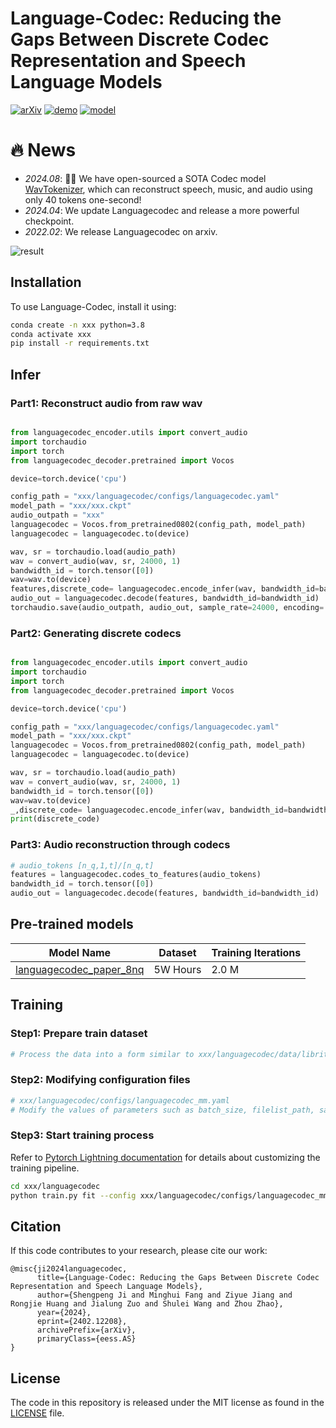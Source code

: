 # Language-Codec: Reducing the Gaps Between Discrete Codec Representation and Speech Language Models



[![arXiv](https://img.shields.io/badge/arXiv-Paper-<COLOR>.svg)](https://arxiv.org/pdf/2402.12208.pdf)
[![demo](https://img.shields.io/badge/Languagecodec-Demo-red)](https://languagecodec.github.io)
[![model](https://img.shields.io/badge/%F0%9F%A4%97%20Languagecodec-Models(New)-blue)](https://drive.google.com/file/d/1ENLyQzbJm2BTignliHHZl11DmQdWZAoX/view?usp=drive_link)


# 🔥 News
- *2024.08*: 🎉🎉 We have open-sourced a SOTA Codec model [WavTokenizer](https://github.com/jishengpeng/WavTokenizer), which can reconstruct speech, music, and audio using only 40 tokens one-second!
- *2024.04*: We update Languagecodec and release a more powerful checkpoint.
- *2022.02*: We release Languagecodec on arxiv.

![result](result.png)


## Installation

To use Language-Codec, install it using:

```bash
conda create -n xxx python=3.8
conda activate xxx
pip install -r requirements.txt
```

## Infer

### Part1: Reconstruct audio from raw wav

```python

from languagecodec_encoder.utils import convert_audio
import torchaudio
import torch
from languagecodec_decoder.pretrained import Vocos

device=torch.device('cpu')

config_path = "xxx/languagecodec/configs/languagecodec.yaml"
model_path = "xxx/xxx.ckpt"
audio_outpath = "xxx"
languagecodec = Vocos.from_pretrained0802(config_path, model_path)
languagecodec = languagecodec.to(device)

wav, sr = torchaudio.load(audio_path)
wav = convert_audio(wav, sr, 24000, 1) 
bandwidth_id = torch.tensor([0])
wav=wav.to(device)
features,discrete_code= languagecodec.encode_infer(wav, bandwidth_id=bandwidth_id)
audio_out = languagecodec.decode(features, bandwidth_id=bandwidth_id) 
torchaudio.save(audio_outpath, audio_out, sample_rate=24000, encoding='PCM_S', bits_per_sample=16)
```


### Part2: Generating discrete codecs
```python

from languagecodec_encoder.utils import convert_audio
import torchaudio
import torch
from languagecodec_decoder.pretrained import Vocos

device=torch.device('cpu')

config_path = "xxx/languagecodec/configs/languagecodec.yaml"
model_path = "xxx/xxx.ckpt"
languagecodec = Vocos.from_pretrained0802(config_path, model_path)
languagecodec = languagecodec.to(device)

wav, sr = torchaudio.load(audio_path)
wav = convert_audio(wav, sr, 24000, 1) 
bandwidth_id = torch.tensor([0])
wav=wav.to(device)
_,discrete_code= languagecodec.encode_infer(wav, bandwidth_id=bandwidth_id)
print(discrete_code)
```



### Part3: Audio reconstruction through codecs
```python
# audio_tokens [n_q,1,t]/[n_q,t]
features = languagecodec.codes_to_features(audio_tokens)
bandwidth_id = torch.tensor([0])  
audio_out = languagecodec.decode(features, bandwidth_id=bandwidth_id)
```




## Pre-trained models

| Model Name                                                                          | Dataset       | Training Iterations 
-------------------------------------------------------------------------------------|---------------|---------------------
| [languagecodec_paper_8nq](https://drive.google.com/file/d/1ENLyQzbJm2BTignliHHZl11DmQdWZAoX/view?usp=drive_link)         | 5W Hours      | 2.0 M           

## Training

### Step1: Prepare train dataset
```python
# Process the data into a form similar to xxx/languagecodec/data/libritts_testother.txt
```

### Step2: Modifying configuration files
```python
# xxx/languagecodec/configs/languagecodec_mm.yaml
# Modify the values of parameters such as batch_size, filelist_path, save_dir, device
```

### Step3: Start training process
Refer to [Pytorch Lightning documentation](https://lightning.ai/docs/pytorch/stable/) for details about customizing the
training pipeline.

```bash
cd xxx/languagecodec
python train.py fit --config xxx/languagecodec/configs/languagecodec_mm.yaml
```


## Citation

If this code contributes to your research, please cite our work:

```
@misc{ji2024languagecodec,
      title={Language-Codec: Reducing the Gaps Between Discrete Codec Representation and Speech Language Models}, 
      author={Shengpeng Ji and Minghui Fang and Ziyue Jiang and Rongjie Huang and Jialung Zuo and Shulei Wang and Zhou Zhao},
      year={2024},
      eprint={2402.12208},
      archivePrefix={arXiv},
      primaryClass={eess.AS}
}
```

## License

The code in this repository is released under the MIT license as found in the
[LICENSE](LICENSE) file.
